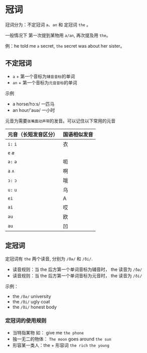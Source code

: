 # 冠词

冠词分为：不定冠词 `a`、`an` 和 定冠词 `the` 。

一般情况下 第一次提到某物用 `a/an`, 再次提及用 `the`。

例：he told me `a` secret, `the` secret was about her sister。

## 不定冠词

- `a` + 第一个音标为`辅音音标`的单词
- `an` + 第一个音标为`元音音标`的单词

示例

- a horse/hɔ:s/  一匹马
- an hour/'auə/  一小时

元音为需要`张嘴震动声带`的发音。可以记住以下常用的元音

|  元音（长短发音区分）   | 国语相似发音 |
|  ----  | ----  |
| `i:` `i`| 衣|
| `e` `æ`| |
|`ə:` `ə`| 呃 |
| `a` `ʌ`| 啊 |
| `ɔ:` `ɔ`| 哦 |
| `u:` `u`| 乌|
| `ei`| A |
| `ai`| 哎|
| `əu`| 欧 |
| `au`| 凹 |

## 定冠词

定冠词有 `the` 两个读音, 分别为 `/ðə/` 和  `/ði/`.

- 读音规则：当 the 后方第一个单词音标为辅音时， the 读音为 `/ðə/`
- 读音规则：当 the 后方第一个单词音标为元音时， the 读音为 `/ði/`

示例：

- the `/ðə/` university 
- the `/ði/` ugly coat
- the `/ði/` honest body

### 定冠词的使用规则

- 当特指某物 如： give me `the phone`
- 独一无二的物体： `The moon` goes around `the sun`
- 形容某一类人：the + 形容词 `the rich` `the young`